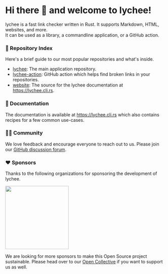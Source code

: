 # Hi there 👋 and welcome to lychee!

lychee is a fast link checker written in Rust. It supports Markdown, HTML, websites, and more.  
It can be used as a library, a commandline application, or a GitHub action.

### 🌈 Repository Index

Here's a brief guide to our most popular repositories and what's inside.

- [lychee](https://github.com/lycheeverse/lychee): The main application repository.
- [lychee-action](https://github.com/lycheeverse/lychee-action): GitHub action which helps find broken links in your repositories.
- [website](https://github.com/lycheeverse/lycheeverse.github.io): The source for the lychee documentation at https://lychee.cli.rs.

### 📒 Documentation

The documentation is available at https://lychee.cli.rs which also contains recipes for a few common use-cases.

### 🙋‍♀️ Community

We love feedback and encourage everyone to reach out to us. Please join our [GitHub discussion forum](https://github.com/lycheeverse/lychee/discussions).

### ❤️ Sponsors

Thanks to the following organizations for sponsoring the development of lychee.

<a href="https://corrode.dev">
    <img src="https://raw.githubusercontent.com/lycheeverse/.github/main/profile/corrode.svg" width="200" />
</a>

We are looking for more sponsors to make this Open Source project sustainable.
Please head over to our [Open Collective](https://opencollective.com/lychee-collective) if you want to support us as well.
